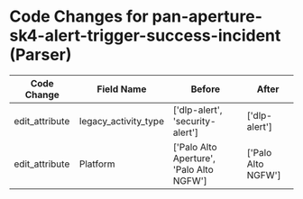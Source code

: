# Code Changes for pan-aperture-sk4-alert-trigger-success-incident (Parser)

| Code Change | Field Name | Before | After |
|-------------|------------|--------|-------|
| edit_attribute | legacy_activity_type | ['dlp-alert', 'security-alert'] | ['dlp-alert'] |
| edit_attribute | Platform | ['Palo Alto Aperture', 'Palo Alto NGFW'] | ['Palo Alto NGFW'] |